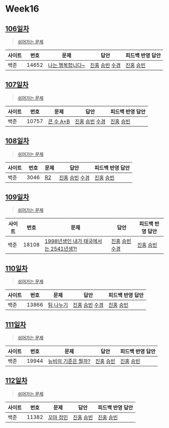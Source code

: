 # Week16

## [106일차](Day106)

> [쉬어가는 문제](https://www.acmicpc.net/group/workbook/view/9797/32684)

| 사이트 | 번호  | 문제                                                      | 답안                                                                                                                                                         | 피드백 반영 답안                                                  |
| ------ | ----- | --------------------------------------------------------- | ------------------------------------------------------------------------------------------------------------------------------------------------------------ | ----------------------------------------------------------------- |
| 백준   | 14652 | [나는 행복합니다~](https://www.acmicpc.net/problem/14652) | [진홍](Day106/boj14652_kjh.java) [승빈](Day106/boj14652_wsb.java) [수경](https://github.com/sukyeongh/Algorithm/blob/master/2021_05/20210503/bj14652_hsk.js) | [진홍](Day106/boj14652_kjh.java) [승빈](Day106/boj14652_wsb.java) |

## [107일차](Day107)

> [쉬어가는 문제](https://www.acmicpc.net/group/workbook/view/9797/32693)

| 사이트 | 번호  | 문제                                               | 답안                                                                                                                                                         | 피드백 반영 답안                                                  |
| ------ | ----- | -------------------------------------------------- | ------------------------------------------------------------------------------------------------------------------------------------------------------------ | ----------------------------------------------------------------- |
| 백준   | 10757 | [큰 수 A+B](https://www.acmicpc.net/problem/10757) | [진홍](Day107/boj10757_kjh.java) [승빈](Day107/boj10757_wsb.java) [수경](https://github.com/sukyeongh/Algorithm/blob/master/2021_05/20210510/bj10757_hsk.js) | [진홍](Day107/boj10757_kjh.java) [승빈](Day107/boj10757_wsb.java) |

## [108일차](Day108)

> [쉬어가는 문제](https://www.acmicpc.net/group/workbook/view/9797/32752)

| 사이트 | 번호 | 문제                                       | 답안                                                                                                                                                      | 피드백 반영 답안                                                |
| ------ | ---- | ------------------------------------------ | --------------------------------------------------------------------------------------------------------------------------------------------------------- | --------------------------------------------------------------- |
| 백준   | 3046 | [R2](https://www.acmicpc.net/problem/3046) | [진홍](Day108/boj3046_kjh.java) [승빈](Day108/boj3046_wsb.java) [수경](https://github.com/sukyeongh/Algorithm/blob/master/2021_05/20210511/bj3046_hsk.js) | [진홍](Day108/boj3046_kjh.java) [승빈](Day108/boj3046_wsb.java) |

## [109일차](Day109)

> [쉬어가는 문제](https://www.acmicpc.net/group/workbook/view/9797/32757)

| 사이트 | 번호  | 문제                                                                           | 답안                                                                                                                                                         | 피드백 반영 답안                                                  |
| ------ | ----- | ------------------------------------------------------------------------------ | ------------------------------------------------------------------------------------------------------------------------------------------------------------ | ----------------------------------------------------------------- |
| 백준   | 18108 | [1998년생인 내가 태국에서는 2541년생?!](https://www.acmicpc.net/problem/18108) | [진홍](Day109/boj18108_kjh.java) [승빈](Day109/boj18108_wsb.java) [수경](https://github.com/sukyeongh/Algorithm/blob/master/2021_05/20210512/bj18108_hsk.js) | [진홍](Day109/boj18108_kjh.java) [승빈](Day109/boj18108_wsb.java) |

## [110일차](Day110)

> [쉬어가는 문제](https://www.acmicpc.net/group/workbook/view/9797/32802)

| 사이트 | 번호  | 문제                                               | 답안                                                                                                                                                         | 피드백 반영 답안                                                  |
| ------ | ----- | -------------------------------------------------- | ------------------------------------------------------------------------------------------------------------------------------------------------------------ | ----------------------------------------------------------------- |
| 백준   | 13866 | [팀 나누기](https://www.acmicpc.net/problem/13866) | [진홍](Day110/boj13866_kjh.java) [승빈](Day110/boj13866_wsb.java) [수경](https://github.com/sukyeongh/Algorithm/blob/master/2021_05/20210516/bj13866_hsk.js) | [진홍](Day110/boj13866_kjh.java) [승빈](Day110/boj13866_wsb.java) |

## [111일차](Day111)

> [쉬어가는 문제](https://www.acmicpc.net/group/workbook/view/9797/32812)

| 사이트 | 번호  | 문제                                                         | 답안                                                              | 피드백 반영 답안                                                  |
| ------ | ----- | ------------------------------------------------------------ | ----------------------------------------------------------------- | ----------------------------------------------------------------- |
| 백준   | 19944 | [뉴비의 기준은 뭘까?](https://www.acmicpc.net/problem/19944) | [진홍](Day111/boj19944_kjh.java) [승빈](Day111/boj19944_wsb.java) | [진홍](Day111/boj19944_kjh.java) [승빈](Day111/boj19944_wsb.java) |

## [112일차](Day112)

> [쉬어가는 문제](https://www.acmicpc.net/group/workbook/view/9797/32841)

| 사이트 | 번호  | 문제                                               | 답안                                                              | 피드백 반영 답안                                                  |
| ------ | ----- | -------------------------------------------------- | ----------------------------------------------------------------- | ----------------------------------------------------------------- |
| 백준   | 11382 | [꼬마 정민](https://www.acmicpc.net/problem/11382) | [진홍](Day112/boj11382_kjh.java) [승빈](Day112/boj11382_wsb.java) | [진홍](Day112/boj11382_kjh.java) [승빈](Day112/boj11382_wsb.java) |
